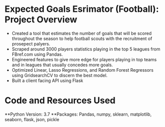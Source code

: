 # Expected Goals Esrimator (Football): Project Overview

* Created a tool that estimates the number of goals that will be scored throughout the season to help football scouts with the recruitment of 
prosepect palyers.
* Scraped around 3000 players statistics playing in the top 5 leagues from FBref.com using Pandas.
* Engineered features to give more edge for players playing in top teams and in leagues that usually concedes more goals.
* Optimized Linear, Lasso Regressions, and Random Forest Regressors using GridsearchCV to discern the best model.
* Built a client facing API using Flask

# Code and Resources Used

**Python Version: 3.7
**Packages: Pandas, numpy, sklearn, matplotlib, seaborn, flask, json, pickle

